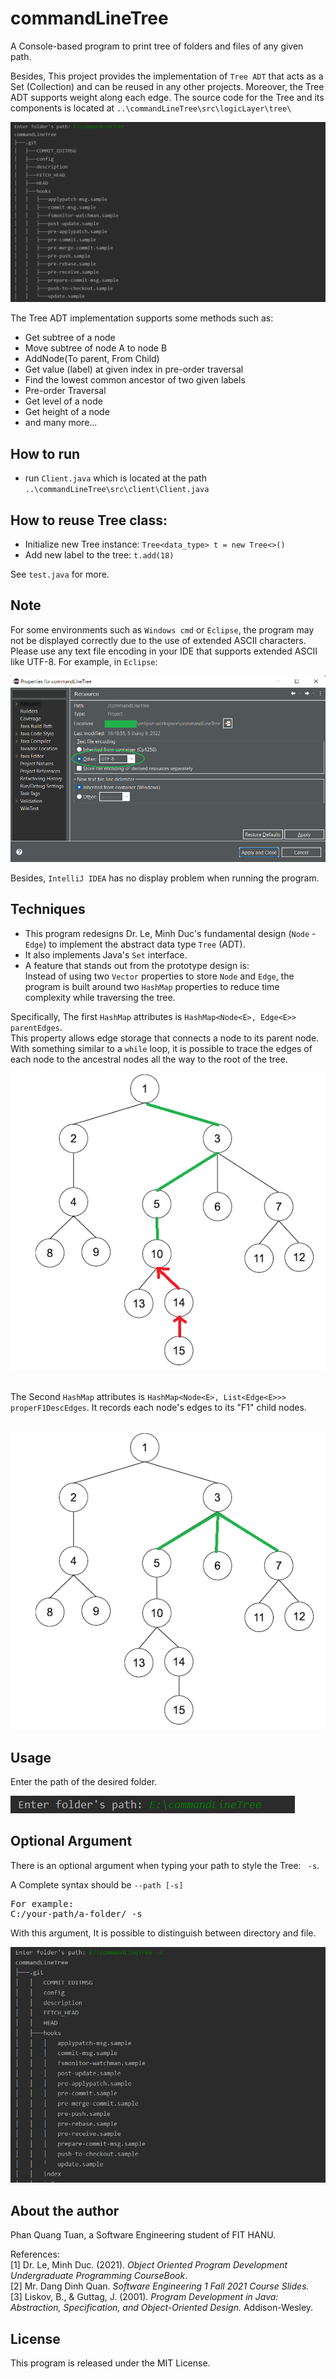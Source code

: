 # commandLineTree

A Console-based program to print tree of folders and files of any given path.

Besides, This project provides the implementation of `Tree ADT` that acts as a Set (Collection) and can be reused in any
other projects. Moreover, the Tree ADT supports weight along each edge. The source code for the Tree and its components
is located at `..\commandLineTree\src\logicLayer\tree\`

![img.png](img/1.png)

The Tree ADT implementation supports some methods such as:

- Get subtree of a node
- Move subtree of node A to node B
- AddNode(To parent, From Child)
- Get value (label) at given index in pre-order traversal
- Find the lowest common ancestor of two given labels
- Pre-order Traversal
- Get level of a node
- Get height of a node
- and many more...

## How to run
- run `Client.java` which is located at the path `..\commandLineTree\src\client\Client.java`

## How to reuse Tree class:

- Initialize new Tree instance: `Tree<data_type> t = new Tree<>()`
- Add new label to the tree: `t.add(18)`

See `test.java` for more.

## Note

For some environments such as `Windows cmd` or `Eclipse`, the program may not be displayed correctly due to the use of
extended ASCII characters. Please use any text file encoding in your IDE that supports extended ASCII like UTF-8. For
example, in `Eclipse`:

![img.png](img/1b.png)

Besides, `IntelliJ IDEA` has no display problem when running the program.

## Techniques

- This program redesigns Dr. Le, Minh Duc's fundamental design (`Node` - `Edge`) to implement the abstract data
  type `Tree` (ADT).
- It also implements Java's `Set` interface.
- A feature that stands out from the prototype design is:
  <br/>Instead of using two `Vector` properties to store `Node` and `Edge`, the program is built around two `HashMap`
  properties to reduce time complexity while traversing the tree.

Specifically, The first `HashMap` attributes is `HashMap<Node<E>, Edge<E>> parentEdges`.
<br/>
This property allows edge storage that connects a node to its parent node. With something similar to a `while` loop, it
is possible to trace the edges of each node to the ancestral nodes all the way to the root of the tree.

![img.png](img/2.png)

<br/>The Second `HashMap` attributes is `HashMap<Node<E>, List<Edge<E>>> properF1DescEdges`. It records each node's
edges to its "F1" child nodes.<br/><br/>

![img.png](img/3.png)

## Usage

Enter the path of the desired folder.

![img.png](img/4.png)

## Optional Argument

There is an optional argument when typing your path to style the Tree: ` -s`.

A Complete syntax should be `--path [-s]`
<pre>
For example:
C:/your-path/a-folder/ -s
</pre>
With this argument, It is possible to distinguish between directory and file.

![img.png](img/5.png)

## About the author

Phan Quang Tuan, a Software Engineering student of FIT HANU.

References:
<br/>[1] Dr. Le, Minh Duc. (2021). <i>Object Oriented Program Development Undergraduate Programming CourseBook</i>.
<br/>[2] Mr. Dang Dinh Quan. <i>Software Engineering 1 Fall 2021 Course Slides.</i>
<br/>[3] Liskov, B., & Guttag, J. (2001). <i>Program Development in Java: Abstraction, Specification, and
Object-Oriented Design.</i> Addison-Wesley.

## License

This program is released under the MIT License.